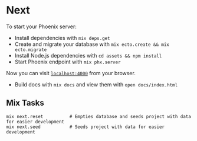 # Next

To start your Phoenix server:

  * Install dependencies with `mix deps.get`
  * Create and migrate your database with `mix ecto.create && mix ecto.migrate`
  * Install Node.js dependencies with `cd assets && npm install`
  * Start Phoenix endpoint with `mix phx.server`

Now you can visit [`localhost:4000`](http://localhost:4000) from your browser.

  * Build docs with `mix docs` and view them with `open docs/index.html`

## Mix Tasks

```
mix next.reset          # Empties database and seeds project with data for easier development
mix next.seed           # Seeds project with data for easier development
```
